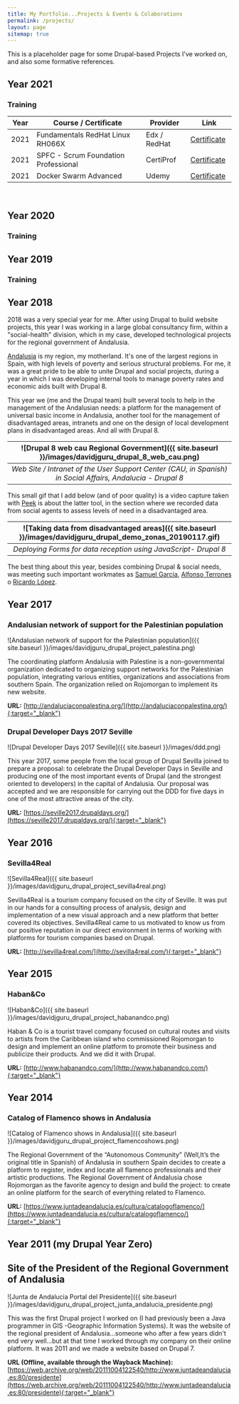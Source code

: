 ```yaml
---
title: My Portfolio...Projects & Events & Colaborations
permalink: /projects/
layout: page
sitemap: true
---
```

This is a placeholder page for some Drupal-based Projects I've worked on, and also some formative references.  

## Year 2021 

### Training 

<table class="table_books">
  <colgroup>
    <col width="10%" />
    <col width="50%" />
    <col width="20%" />
    <col width="20%" />
  </colgroup>
  <thead>
    <tr class="header_books_table">
      <th class="th_table_books"><strong>Year</strong></th>
      <th class="th_table_books"><strong>Course / Certificate</strong></th>
      <th class="th_table_books"><strong>Provider</strong></th>
      <th class="th_table_books"><strong>Link</strong></th>
    </tr>
  </thead>
  <tbody>
    <tr>
      <td markdown="span" class="td_table_books">2021</td>
      <td markdown="span" class="td_table_books">Fundamentals RedHat Linux RH066X</td>
      <td markdown="span" class="td_table_books">Edx / RedHat</td>
      <td markdown="span" class="td_table_books"><a href="https://courses.edx.org/certificates/46628d1b0a7c45c6817a8a609906bcb8">Certificate</a></td>
    </tr>
    <tr>
      <td markdown="span" class="td_table_books">2021</td>
      <td markdown="span" class="td_table_books">SPFC - Scrum Foundation Professional</td>
      <td markdown="span" class="td_table_books">CertiProf</td>
      <td markdown="span" class="td_table_books"><a href="https://www.credly.com/badges/f4bc3c37-dbc0-4f07-a1e2-f9180e3e4e4a/public_url">Certificate</a></td>
    </tr>
    <tr>
      <td markdown="span" class="td_table_books">2021</td>
      <td markdown="span" class="td_table_books">Docker Swarm Advanced</td>
      <td markdown="span" class="td_table_books">Udemy</td>
      <td markdown="span" class="td_table_books"><a href="https://www.udemy.com/certificate/UC-7396ca30-c332-43e7-b7d2-92b5099736aa/">Certificate</a></td>
    </tr>
  </tbody>
</table>

 <br>


## Year 2020 

### Training 


## Year 2019

### Training 



## Year 2018 

2018 was a very special year for me. After using Drupal to build website projects, this year I was working in a large global consultancy firm, within a "social-health" division, which in my case, developed technological projects for the regional government of Andalusia.  

[Andalusia](https://en.wikipedia.org/wiki/Andalusia) is my region, my motherland. It's one of the largest regions in Spain, with high levels of poverty and serious structural problems. For me, it was a great pride to be able to unite Drupal and social projects, during a year in which I was developing internal tools to manage poverty rates and economic aids built with Drupal 8.  

This year we (me and the Drupal team) built several tools to help in the management of the Andalusian needs: a platform for the management of universal basic income in Andalusia, another tool for the management of disadvantaged areas, intranets and one on the design of local development plans in disadvantaged areas. And all with Drupal 8.  

| ![Drupal 8 web cau Regional Government]({{ site.baseurl }}/images/davidjguru_drupal_8_web_cau.png) |
|:--:|
| *Web Site / Intranet of the User Support Center (CAU, in Spanish) in Social Affairs, Andalucia - Drupal 8* |


This small gif that I add below (and of poor quality) is a video capture taken with [Peek](https://github.com/phw/peek) is about the latter tool, in the section where we recorded data from social agents to assess levels of need in a disadvantaged area. 


| ![Taking data from disadvantaged areas]({{ site.baseurl }}/images/davidjguru_drupal_demo_zonas_20190117.gif) |
|:--:|
| *Deploying Forms for data reception using JavaScript- Drupal 8* |  


The best thing about this year, besides combining Drupal & social needs, was meeting such important workmates as [Samuel García](https://www.linkedin.com/in/samuel-garc%C3%ADa-navarro/), [Alfonso Terrones](https://www.linkedin.com/in/alfonso-terrones-moreno-251977146/) o [Ricardo López](https://www.linkedin.com/in/ricardo-l%C3%B3pez-toro-515314ba/).  


## Year 2017
### Andalusian network of support for the Palestinian population

![Andalusian network of support for the Palestinian population]({{ site.baseurl }}/images/davidjguru_drupal_project_palestina.png)


The coordinating platform Andalusia with Palestine is a non-governmental organization dedicated to organizing support networks for the Palestinian population, integrating various entities, organizations and associations from southern Spain.
The organization relied on Rojomorgan to implement its new website.

**URL:** [http://andaluciaconpalestina.org/](http://andaluciaconpalestina.org/){:target="_blank"}

### Drupal Developer Days 2017 Seville
![Drupal Developer Days 2017 Seville]({{ site.baseurl }}/images/ddd.png)

This year 2017, some people from the local group of Drupal Sevilla joined to prepare a proposal: to celebrate the Drupal Developer Days in Seville and producing one of the most important events of Drupal (and the strongest oriented to developers) in the capital of Andalusia. Our proposal was accepted and we are responsible for carrying out the DDD for five days in one of the most attractive areas of the city.

**URL:** [https://seville2017.drupaldays.org/](https://seville2017.drupaldays.org/){:target="_blank"}


## Year 2016
### Sevilla4Real
![Sevilla4Real]({{ site.baseurl }}/images/davidjguru_drupal_project_sevilla4real.png)

Sevilla4Real is a tourism company focused on the city of Seville. It was put in our hands for a consulting process of analysis, design and implementation of a new visual approach and a new platform that better covered its objectives.
Sevilla4Real came to us motivated to know us from our positive reputation in our direct environment in terms of working with platforms for tourism companies based on Drupal.

**URL:** [http://sevilla4real.com/](http://sevilla4real.com/){:target="_blank"}


## Year 2015
### Haban&Co
![Haban&Co]({{ site.baseurl }}/images/davidjguru_drupal_project_habanandco.png)

Haban & Co is a tourist travel company focused on cultural routes and visits to artists from the Caribbean island who commissioned Rojomorgan to design and implement an online platform to promote their business and publicize their products. And we did it with Drupal.

**URL:** [http://www.habanandco.com/](http://www.habanandco.com/){:target="_blank"}

## Year 2014
### Catalog of Flamenco shows in Andalusia
![Catalog of Flamenco shows in Andalusia]({{ site.baseurl }}/images/davidjguru_drupal_project_flamencoshows.png)

The Regional Government of the “Autonomous Community” (Well,It’s the original title in Spanish) of Andalusia in southern Spain decides to create a platform to register, index and locate all flamenco professionals and their artistic productions.
The Regional Government of Andalusia chose Rojomorgan as the favorite agency to design and build the project: to create an online platform for the search of everything related to Flamenco.

**URL:** [https://www.juntadeandalucia.es/cultura/catalogoflamenco/](https://www.juntadeandalucia.es/cultura/catalogoflamenco/){:target="_blank"}

## Year 2011 (my Drupal Year Zero)
## Site of the President of the Regional Government of Andalusia
 ![Junta de Andalucia Portal del Presidente]({{ site.baseurl }}/images/davidjguru_drupal_project_junta_andalucia_presidente.png)  
 
 
 This was the first Drupal project I worked on (I had previously been a Java programmer in GIS -Geographic Information Systems).
It was the website of the regional president of Andalusia...someone who after a few years didn't end very well...but at that time I worked through my company on their online platform. It was 2011 and we made a website based on Drupal 7.

**URL (Offline, available through the Wayback Machine):** [https://web.archive.org/web/20111004122540/http://www.juntadeandalucia.es:80/presidente](https://web.archive.org/web/20111004122540/http://www.juntadeandalucia.es:80/presidente){:target="_blank"}
